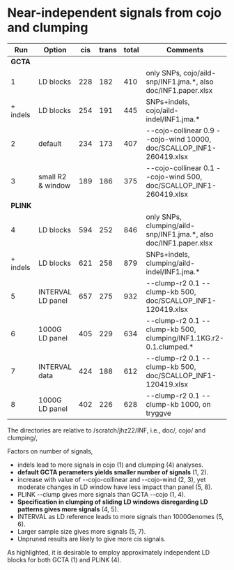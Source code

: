 # Near-independent signals from cojo and clumping

**Run** | **Option** | **cis** | **trans** | **total** | **Comments**
-----------|----------|--------------|-----------|------------|--------------------------------------------------------------
**GCTA** |
1 | LD blocks | 228 | 182 | 410 | only SNPs, cojo/aild-snp/INF1.jma.*, also doc/INF1.paper.xlsx
\+ indels | LD blocks | 254 | 191 | 445 | SNPs+indels, cojo/aild-indel/INF1.jma.*
2 | default | 234 | 173 | 407 | --cojo-collinear 0.9 --cojo-wind 10000, doc/SCALLOP_INF1-260419.xlsx
3 | small R2 & window | 189 | 186 | 375 | --cojo-collinear 0.1 --cojo-wind 500, doc/SCALLOP_INF1-260419.xlsx
**PLINK** |
4 | LD blocks | 594 | 252 | 846 | only SNPs, clumping/aild-snp/INF1.jma.*, also doc/INF1.paper.xlsx
\+ indels | LD blocks | 621 | 258 | 879 | SNPs+indels, clumping/aild-indel/INF1.jma.*
5 | INTERVAL LD panel | 657 | 275 | 932 | --clump-r2 0.1 --clump-kb 500, doc/SCALLOP_INF1-120419.xlsx
6 | 1000G LD panel | 405 | 229 | 634 | --clump-r2 0.1 --clump-kb 500, clumping/INF1.1KG.r2-0.1.clumped.*
7 | INTERVAL data | 424 | 188 | 612 | --clump-r2 0.1 --clump-kb 500, doc/SCALLOP_INF1-120419.xlsx
8 | 1000G LD panel | 402 | 226 | 628 | --clump-r2 0.1 --clump-kb 1000, on tryggve

The directories are relative to /scratch/jhz22/INF, i.e., doc/, cojo/ and clumping/,

Factors on number of signals,

* indels lead to more signals in cojo (1) and clumping (4) analyses.
* **default GCTA perameters yields smaller number of signals** (1, 2).
* increase with value of --cojo-collinear and --cojo-wind (2, 3), yet moderate changes in LD window have less impact than panel (5, 8).
* PLINK --clump gives more signals than GCTA --cojo (1, 4).
* **Specification in clumping of sliding LD windows disregarding LD patterns gives more signals** (4, 5).
* INTERVAL as LD reference leads to more signals than 1000Genomes (5, 6).
* Larger sample size gives more signals (5, 7).
* Unpruned results are likely to give more cis signals.

As highlighted, it is desirable to employ approximately independent LD blocks for both GCTA (1) and PLINK (4).
